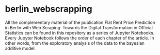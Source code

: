 # berlin_webscrapping
All the complementary material of the publication Flat Rent Price Prediction in Berlin with Web Scraping: Towards the Digital Transformation in Official Statistics
can be found in this repository as a series of Jupyter Notebooks. Every Jupyter Notebook follows the order of each chapter of the article. In other words, from
the exploratory analysis of the data to the bayesian additive model. 
